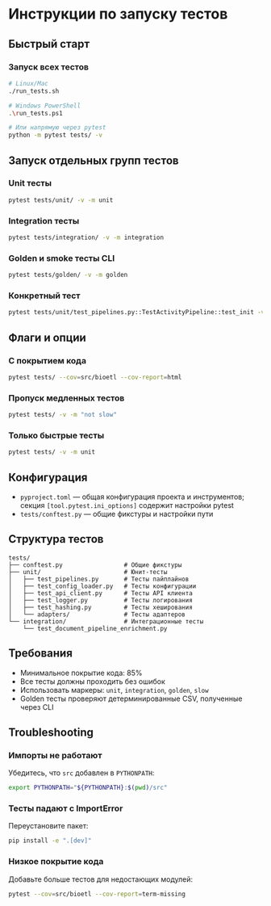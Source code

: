 # Инструкции по запуску тестов

## Быстрый старт

### Запуск всех тестов

```bash
# Linux/Mac
./run_tests.sh

# Windows PowerShell
.\run_tests.ps1

# Или напрямую через pytest
python -m pytest tests/ -v
```

## Запуск отдельных групп тестов

### Unit тесты

```bash
pytest tests/unit/ -v -m unit
```

### Integration тесты

```bash
pytest tests/integration/ -v -m integration
```

### Golden и smoke тесты CLI

```bash
pytest tests/golden/ -v -m golden
```

### Конкретный тест

```bash
pytest tests/unit/test_pipelines.py::TestActivityPipeline::test_init -v
```

## Флаги и опции

### С покрытием кода

```bash
pytest tests/ --cov=src/bioetl --cov-report=html
```

### Пропуск медленных тестов

```bash
pytest tests/ -v -m "not slow"
```

### Только быстрые тесты

```bash
pytest tests/ -v -m unit
```

## Конфигурация

- `pyproject.toml` — общая конфигурация проекта и инструментов; секция `[tool.pytest.ini_options]` содержит настройки pytest
- `tests/conftest.py` — общие фикстуры и настройки пути

## Структура тестов

```
tests/
├── conftest.py                 # Общие фикстуры
├── unit/                       # Юнит-тесты
│   ├── test_pipelines.py       # Тесты пайплайнов
│   ├── test_config_loader.py   # Тесты конфигурации
│   ├── test_api_client.py      # Тесты API клиента
│   ├── test_logger.py          # Тесты логирования
│   ├── test_hashing.py         # Тесты хеширования
│   └── adapters/               # Тесты адаптеров
└── integration/                # Интеграционные тесты
    └── test_document_pipeline_enrichment.py
```

## Требования

- Минимальное покрытие кода: 85%
- Все тесты должны проходить без ошибок
- Использовать маркеры: `unit`, `integration`, `golden`, `slow`
- Golden тесты проверяют детерминированные CSV, полученные через CLI

## Troubleshooting

### Импорты не работают
Убедитесь, что `src` добавлен в `PYTHONPATH`:

```bash
export PYTHONPATH="${PYTHONPATH}:$(pwd)/src"
```

### Тесты падают с ImportError
Переустановите пакет:

```bash
pip install -e ".[dev]"
```

### Низкое покрытие кода
Добавьте больше тестов для недостающих модулей:

```bash
pytest --cov=src/bioetl --cov-report=term-missing
```
